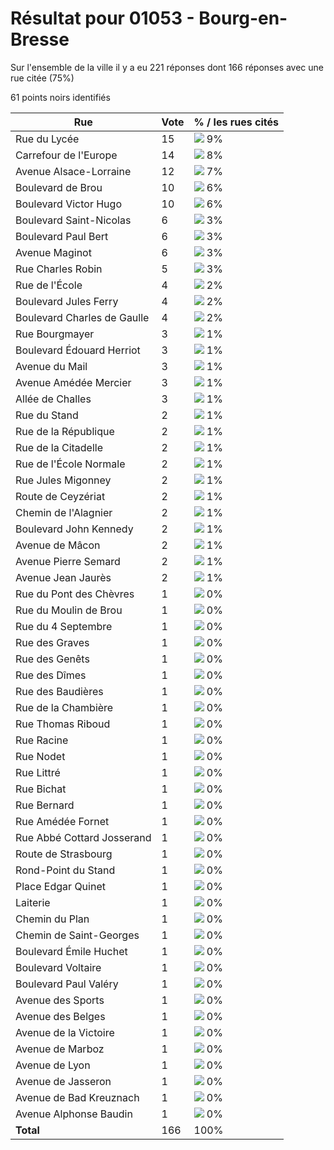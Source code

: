 # Résultat pour 01053 - Bourg-en-Bresse

Sur l'ensemble de la ville il y a eu 221 réponses dont 166 réponses avec une rue citée (75%)

61 points noirs identifiés

| Rue | Vote | % / les rues cités|
|-----|------|-------------------|
| Rue du Lycée | 15 | <img src="../../img/bar_9.gif" />&nbsp;9%|
| Carrefour de l'Europe | 14 | <img src="../../img/bar_8.gif" />&nbsp;8%|
| Avenue Alsace-Lorraine | 12 | <img src="../../img/bar_7.gif" />&nbsp;7%|
| Boulevard de Brou | 10 | <img src="../../img/bar_6.gif" />&nbsp;6%|
| Boulevard Victor Hugo | 10 | <img src="../../img/bar_6.gif" />&nbsp;6%|
| Boulevard Saint-Nicolas | 6 | <img src="../../img/bar_3.gif" />&nbsp;3%|
| Boulevard Paul Bert | 6 | <img src="../../img/bar_3.gif" />&nbsp;3%|
| Avenue Maginot | 6 | <img src="../../img/bar_3.gif" />&nbsp;3%|
| Rue Charles Robin | 5 | <img src="../../img/bar_3.gif" />&nbsp;3%|
| Rue de l'École | 4 | <img src="../../img/bar_2.gif" />&nbsp;2%|
| Boulevard Jules Ferry | 4 | <img src="../../img/bar_2.gif" />&nbsp;2%|
| Boulevard Charles de Gaulle | 4 | <img src="../../img/bar_2.gif" />&nbsp;2%|
| Rue Bourgmayer | 3 | <img src="../../img/bar_1.gif" />&nbsp;1%|
| Boulevard Édouard Herriot | 3 | <img src="../../img/bar_1.gif" />&nbsp;1%|
| Avenue du Mail | 3 | <img src="../../img/bar_1.gif" />&nbsp;1%|
| Avenue Amédée Mercier | 3 | <img src="../../img/bar_1.gif" />&nbsp;1%|
| Allée de Challes | 3 | <img src="../../img/bar_1.gif" />&nbsp;1%|
| Rue du Stand | 2 | <img src="../../img/bar_1.gif" />&nbsp;1%|
| Rue de la République | 2 | <img src="../../img/bar_1.gif" />&nbsp;1%|
| Rue de la Citadelle | 2 | <img src="../../img/bar_1.gif" />&nbsp;1%|
| Rue de l'École Normale | 2 | <img src="../../img/bar_1.gif" />&nbsp;1%|
| Rue Jules Migonney | 2 | <img src="../../img/bar_1.gif" />&nbsp;1%|
| Route de Ceyzériat | 2 | <img src="../../img/bar_1.gif" />&nbsp;1%|
| Chemin de l'Alagnier | 2 | <img src="../../img/bar_1.gif" />&nbsp;1%|
| Boulevard John Kennedy | 2 | <img src="../../img/bar_1.gif" />&nbsp;1%|
| Avenue de Mâcon | 2 | <img src="../../img/bar_1.gif" />&nbsp;1%|
| Avenue Pierre Semard | 2 | <img src="../../img/bar_1.gif" />&nbsp;1%|
| Avenue Jean Jaurès | 2 | <img src="../../img/bar_1.gif" />&nbsp;1%|
| Rue du Pont des Chèvres | 1 | <img src="../../img/bar_0.gif" />&nbsp;0%|
| Rue du Moulin de Brou | 1 | <img src="../../img/bar_0.gif" />&nbsp;0%|
| Rue du 4 Septembre | 1 | <img src="../../img/bar_0.gif" />&nbsp;0%|
| Rue des Graves | 1 | <img src="../../img/bar_0.gif" />&nbsp;0%|
| Rue des Genêts | 1 | <img src="../../img/bar_0.gif" />&nbsp;0%|
| Rue des Dîmes | 1 | <img src="../../img/bar_0.gif" />&nbsp;0%|
| Rue des Baudières | 1 | <img src="../../img/bar_0.gif" />&nbsp;0%|
| Rue de la Chambière | 1 | <img src="../../img/bar_0.gif" />&nbsp;0%|
| Rue Thomas Riboud | 1 | <img src="../../img/bar_0.gif" />&nbsp;0%|
| Rue Racine | 1 | <img src="../../img/bar_0.gif" />&nbsp;0%|
| Rue Nodet | 1 | <img src="../../img/bar_0.gif" />&nbsp;0%|
| Rue Littré | 1 | <img src="../../img/bar_0.gif" />&nbsp;0%|
| Rue Bichat | 1 | <img src="../../img/bar_0.gif" />&nbsp;0%|
| Rue Bernard | 1 | <img src="../../img/bar_0.gif" />&nbsp;0%|
| Rue Amédée Fornet | 1 | <img src="../../img/bar_0.gif" />&nbsp;0%|
| Rue Abbé Cottard Josserand | 1 | <img src="../../img/bar_0.gif" />&nbsp;0%|
| Route de Strasbourg | 1 | <img src="../../img/bar_0.gif" />&nbsp;0%|
| Rond-Point du Stand | 1 | <img src="../../img/bar_0.gif" />&nbsp;0%|
| Place Edgar Quinet | 1 | <img src="../../img/bar_0.gif" />&nbsp;0%|
| Laiterie | 1 | <img src="../../img/bar_0.gif" />&nbsp;0%|
| Chemin du Plan | 1 | <img src="../../img/bar_0.gif" />&nbsp;0%|
| Chemin de Saint-Georges | 1 | <img src="../../img/bar_0.gif" />&nbsp;0%|
| Boulevard Émile Huchet | 1 | <img src="../../img/bar_0.gif" />&nbsp;0%|
| Boulevard Voltaire | 1 | <img src="../../img/bar_0.gif" />&nbsp;0%|
| Boulevard Paul Valéry | 1 | <img src="../../img/bar_0.gif" />&nbsp;0%|
| Avenue des Sports | 1 | <img src="../../img/bar_0.gif" />&nbsp;0%|
| Avenue des Belges | 1 | <img src="../../img/bar_0.gif" />&nbsp;0%|
| Avenue de la Victoire | 1 | <img src="../../img/bar_0.gif" />&nbsp;0%|
| Avenue de Marboz | 1 | <img src="../../img/bar_0.gif" />&nbsp;0%|
| Avenue de Lyon | 1 | <img src="../../img/bar_0.gif" />&nbsp;0%|
| Avenue de Jasseron | 1 | <img src="../../img/bar_0.gif" />&nbsp;0%|
| Avenue de Bad Kreuznach | 1 | <img src="../../img/bar_0.gif" />&nbsp;0%|
| Avenue Alphonse Baudin | 1 | <img src="../../img/bar_0.gif" />&nbsp;0%|
| **Total** | 166 | 100%|
